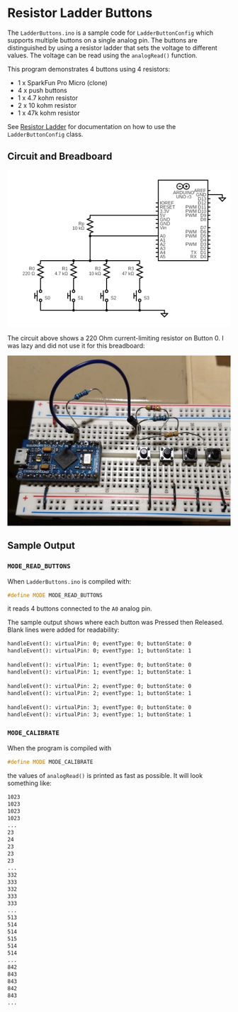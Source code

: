 # Resistor Ladder Buttons

The `LadderButtons.ino` is a sample code for `LadderButtonConfig` which
supports multiple buttons on a single analog pin. The buttons are distinguished
by using a resistor ladder that sets the voltage to different values. The
voltage can be read using the `analogRead()` function.

This program demonstrates 4 buttons using 4 resistors:

* 1 x SparkFun Pro Micro (clone)
* 4 x push buttons
* 1 x 4.7 kohm resistor
* 2 x 10 kohm resistor
* 1 x 47k kohm resistor

See [Resistor Ladder](../../docs/resistor_ladder) for documentation on
how to use the `LadderButtonConfig` class.

## Circuit and Breadboard

![Circuit](../../docs/resistor_ladder/resistor_ladder_parallel.png)

The circuit above shows a 220 Ohm current-limiting resistor on Button 0. I was
lazy and did not use it for this breadboard:

![Breadboard](breadboard_resistor_ladder.jpg)

## Sample Output

### `MODE_READ_BUTTONS`

When `LadderButtons.ino` is compiled with:
```C++
#define MODE MODE_READ_BUTTONS
```
it reads 4 buttons connected to the `A0` analog pin.

The sample output shows where each button was Pressed then Released. Blank lines
were added for readability:

```
handleEvent(): virtualPin: 0; eventType: 0; buttonState: 0
handleEvent(): virtualPin: 0; eventType: 1; buttonState: 1

handleEvent(): virtualPin: 1; eventType: 0; buttonState: 0
handleEvent(): virtualPin: 1; eventType: 1; buttonState: 1

handleEvent(): virtualPin: 2; eventType: 0; buttonState: 0
handleEvent(): virtualPin: 2; eventType: 1; buttonState: 1

handleEvent(): virtualPin: 3; eventType: 0; buttonState: 0
handleEvent(): virtualPin: 3; eventType: 1; buttonState: 1
```

### `MODE_CALIBRATE`

When the program is compiled with

```C++
#define MODE MODE_CALIBRATE
```

the values of `analogRead()` is printed as fast as possible. It will look
something like:

```
1023
1023
1023
1023
...
23
24
23
23
23
...
332
333
332
333
333
...
513
514
514
515
514
514
...
842
843
843
842
843
...
```
